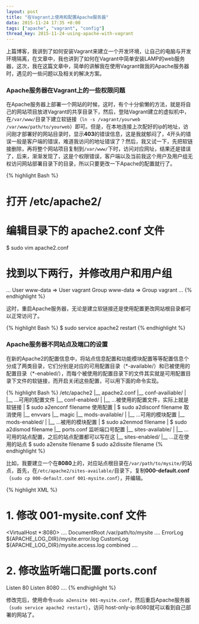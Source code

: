 ```yaml
---
layout: post
title: "在Vagrant上使用和配置Apache服务器"
data: 2015-11-24 17:35 +8:00
tags: ["apache", "vagrant", "config"]
thread_key: 2015-11-24-using-apache-with-vagrant
---
```


上篇博客，我讲到了如何安装Vagrant来建立一个开发环境，让自己的电脑与开发环境隔离，在文章中，我也讲到了如何在Vagrant中简单安装LAMP的web服务器，这次，我在这篇文章中，简单的讲解我在使用Vagrant做我的Apache服务器时，遇见的一些问题以及相关的解决方案。

### Apache服务器在Vagrant上的一些权限问题

在Apache服务器上部署一个网站的时候，这时，有个十分偷懒的方法，就是将自己的网站项目放进Vagrant的共享目录下，然后，登陆Vagrant建立的虚拟机中，在`/var/www/`目录下建立软链接（`ln -s /vagrant/yourweb /var/www/path/to/yourweb`）即可。但是，在本地连接上次配好的ip的地址，访问刚才部署好的网站目录时，显示**403**的错误信息，这是我就郁闷了，4开头的错误一般是客户端的错误，难道我访问的地址错误了？然后，我又试一下，先把软链接删除，再将整个网站项目复制到`/var/www/`下时，访问对应网址，结果还是错误了，后来，渐渐发现了，这是个权限错误，客户端以及当前我这个用户及用户组无权访问网站部署目录下的目录，所以只要更改一下Apache的配置就行了。

{% highlight Bash %}
# 打开 /etc/apache2/
# 编辑目录下的 apache2.conf 文件
$ sudo vim apache2.conf
# 找到以下两行，并修改用户和用户组
...
User  www-data => User  vagrant
Group www-data => Group vagrant
...
{% endhighlight %}

这时，重启Apache服务器，无论是建立软链接还是使用配置更改网站根目录都可以正常访问了。

{% highlight Bash %} $ sudo service apache2 restart {% endhighlight %}

### Apache服务器不同站点及端口的设置

在新的Apache2的配置信息中，将站点信息配置和功能模块配置等等配置信息个分成了两类目录，它们分别是对应的可用配置目录（\*-available/）和已被使用的配置目录（\*-enabled/），而每个被使用的配置目录下的文件其实就是可用配置目录下文件的软链接，而开启关闭这些配置，可以用下面的命令实现。

{% highlight Bash %}
/etc/apache2
     |__ apache2.conf
     |__ conf-availiable/
     |    |__ ...可用的配置文件
     |__ conf-enabled/
     |    |__ ...被使用的配置文件，实际上就是软链接
     |        $ sudo a2enconf filename  使用配置
     |        $ sudo a2disconf filename 取消使用
     |__ envvars
     |__ magic
     |__ mods-available/
     |    |__ ...可用的模块配置
     |__ mods-enabled/
     |    |__ ...被用的模块配置
     |        $ sudo a2enmod  filename
     |        $ sudo a2dismod filename
     |__ ports.conf  监听端口号配置
     |__ sites-available/
     |    |__ ...可用的站点配置，之后的站点配置都可以写在这
     |__ sites-enabled/
          |__ ...正在使用的站点
              $ sudo a2ensite  filename
              $ sudo a2dissite filename
{% endhighlight %}

比如，我要建立一个在**8080**上的，对应站点根目录在`/var/path/to/mysite/`的站点，首先，在`/etc/apache2/sites-available/`目录下，复制**000-default.conf**（`sudo cp 000-default.conf 001-mysite.conf`），并编辑。

{% highlight XML %}
# 1. 修改 001-mysite.conf 文件
<VirtualHost *:8080>
  ....
	DocumentRoot /var/path/to/mysite
  ....
	ErrorLog ${APACHE_LOG_DIR}/mysite.error.log
	CustomLog ${APACHE_LOG_DIR}/mysite.access.log combined
  ....
</VirtualHost>

# 2. 修改监听端口配置 ports.conf
Listen 80
Listen 8080
....
{% endhighlight %}

修改完后，使用命令`sudo a2ensite 001-mysite.conf`，然后重启Apache服务器（`sudo service apache2 restart`），访问 host-only-ip:8080就可以看到自己部署的网站了。
